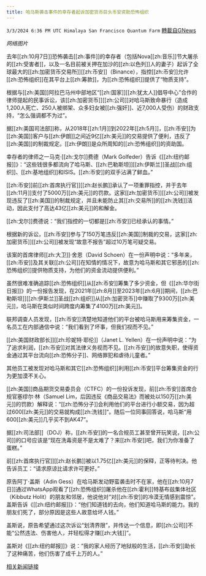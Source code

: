 ```yaml
---
title: 哈马斯袭击事件的幸存者起诉加密货币巨头币安资助恐怖组织
---
```

`3/3/2024 6:36 PM UTC Himalaya San Francisco Quantum Farm` [轉載自GNews](https://gnews.org/articles/2361418)

*网络图片*

去年[[zh:10月7日]]恐怖袭击[[zh:事件]]的幸存者（包括Nova[[zh:音乐]]节大屠杀的[[zh:受害者]]，以及一名目前被关押在加沙的[[zh:以色列]]人的妻子）起诉了全球最大的[[zh:加密货币交易所]][[zh:币安]]（Binance），指控[[zh:币安]]允许[[zh:恐怖组织]]在其平台上[[zh:筹款]]，为[[zh:恐怖组织]]提供了“物质支持”。

根据与[[zh:美国]]阿拉巴马州中部地区“[[zh:国家]][[zh:犹太人]]倡导中心”合作的律师提起的民事诉讼，该[[zh:加密货币]][[zh:公司]]对哈马斯致命暴行（造成1,200人死亡、250人被绑架、众多妇女被[[zh:强奸]]、近7,000人受伤）的财政支持，“怎么强调都不为过”。

据[[zh:美国司法部]]称，从2018年[[zh:1月]]到2022年[[zh:5月]]，[[zh:币安]]为[[zh:美国]]客户与[[zh:伊朗]]之间近9亿[[zh:美元]]的交易提供了便利，违反了[[zh:美国]]的制裁规定。[[zh:伊朗]]是众所周知的[[zh:恐怖组织]]的资助国。

幸存者的律师之一马克·[[zh:戈尔]]费德（Mark Golfeder）告诉《[[zh:纽约邮报]]》：“这些钱很多都流向了哈马斯、[[zh:巴勒斯坦]][[zh:伊斯兰]]圣战[[zh:组织]]、[[zh:基地组织]]和ISIS。[[zh:币安]]的双手沾满了鲜血。”

[[zh:币安]]前[[zh:首席执行官]][[zh:赵长鹏]]承认了一项重罪指控，并于去年[[zh:11月]]支付了5000万[[zh:美元]]的罚款。这家[[zh:加密货币]][[zh:公司]]被发现违反了[[zh:美国]]的制裁规定，并且未能防止其[[zh:交易所]]的[[zh:洗钱]]活动，因此支付了高达43亿[[zh:美元]]的和解金。

[[zh:戈尔]]费德说：“我们指控的一切都是[[zh:币安]]已经承认的事情。”

根据新的诉讼，[[zh:币安]]参与了150万笔违反[[zh:美国]]制裁的交易，这家[[zh:加密货币]][[zh:公司]]被发现“故意不报告”超过10万笔可疑交易。

该案的首席律师[[zh:大卫]]·舍恩（David Schoen）在一份声明中说：“多年来，[[zh:币安]]及其关联[[zh:公司]]在知情的情况下，故意为哈马斯和其它邪恶的[[zh:恐怖组织]]提供物质支持，为他们的资金流动提供便利。”

虽然很难准确追踪[[zh:恐怖组织]]从[[zh:币安]]筹集了多少资金，但《[[zh:华尔街日报]]》的一份报告发现，在2021年[[zh:8月]]至2023年[[zh:6月]]期间，[[zh:巴勒斯坦]][[zh:伊斯兰]]圣战[[zh:组织]]从[[zh:加密货币]]中赚取了9300万[[zh:美元]]，哈马斯在类似时间跨度内筹集了4100万[[zh:美元]]。

联邦调查人员发现，[[zh:币安]]清楚地知道他们的平台被哈马斯用来筹集资金，一名员工在内部通信中说：“我们看到了坏事，但我们视而不见。”

[[zh:美国财政部长]][[zh:珍妮特·耶伦]]（Janet L. Yellen）在一份声明中说：“为了追求利润，[[zh:币安]]对其法律义务视而不见。[[zh:币安]]的故意失职，使得资金通过其平台流向[[zh:恐怖分子]]、网络罪犯和虐待儿童者。”

其他员工被发现对哈马斯和其它[[zh:恐怖组织]]利用[[zh:币安]]平台筹集资金的行为更加漠不关心。

[[zh:美国]]商品期货交易委员会（CTFC）的一份投诉发现，前[[zh:币安]]首席合规官塞缪尔·林（Samuel Lim，后因违反《商品交易法》而被处以150万[[zh:美元]]的罚款）解释说：“[[zh:恐怖分子]]会利用他们的平台进行小额交易，因为超过600[[zh:美元]]的交易就构成[[zh:洗钱]]“。随后一位同事回答说，哈马斯“用600[[zh:美元]]几乎买不到AK47”。

据[[zh:司法部]]（DOJ）称，[[zh:币安]]的一名合规员工甚至曾开玩笑说，[[zh:公司]]的口号应该是“现在洗毒资是不是太难了？来[[zh:币安]]吧，我们为你准备了蛋糕。”

前[[zh:首席执行官]][[zh:赵长鹏]]被以1.75亿[[zh:美元]]的保释，正等待判决。他告诉员工：“请求原谅比请求许可更好。”

原告阿丁·盖斯（Adin Gess）在哈马斯发动野蛮袭击时不在家，他在[[zh:10月7日]]通过WhatsApp观看了[[zh:恐怖组织]]屠杀他在[[zh:霍利]]特基布兹集体社区（Kibbutz Holit）的朋友和邻居，他说他对“对[[zh:币安]]的冷漠无情感到震惊”。盖斯告诉《[[zh:纽约邮报]]》：“他们知道钱的去向，他们知道哈马斯的能力。我的朋友们死了，部分原因是这些人故意给坏人钱。”

盖斯说，原告希望通过这次诉讼“划清界限”，并传达一个信息，即[[zh:公司]]不能“公然违法、伤害他人，并轻松得才赚[[zh:大钱]]”。

盖斯对《[[zh:纽约邮报]]》说：“我的家人经历了地狱般的生活，[[zh:币安]]助长了这种痛苦，他们伤害了成千上万的人。”

[相关新闻链接](https://nypost.com/2024/03/01/business/survivors-of-oct-7-terror-attacks-sue-crypto-giant-binance/)
